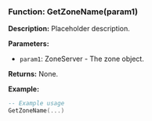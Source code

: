 ### Function: GetZoneName(param1)

**Description:**
Placeholder description.

**Parameters:**
- `param1`: ZoneServer - The zone object.

**Returns:** None.

**Example:**

```lua
-- Example usage
GetZoneName(...)
```
